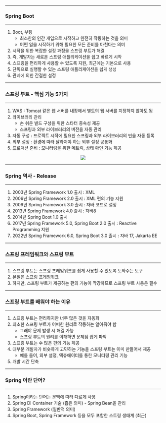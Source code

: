 -----
### Spring Boot
-----
1. Boot, 부팅
   - 최소한의 인간 개입으로 시작하고 완전히 작동하는 것을 의미
   - 어떤 일을 시작하기 위해 필요한 모든 준비를 마친다는 의미
2. 시작을 위한 복잡한 설정 과정을 스프링 부트가 해결
3. 즉, 개발자는 새로운 스프링 애플리케이션을 쉽고 빠르게 시작
4. 스프링을 편리하게 사용할 수 있도록 지원, 최근에는 기본으로 사용
5. 단독으로 실행할 수 있는 스프링 애플리케이션을 쉽게 생성
6. 관례에 의한 간결한 설정

-----
### 스프링 부트 - 핵심 기능 5가지
-----
1. WAS : Tomcat 같은 웹 서버를 내장해서 별도의 웹 서버를 지정하지 않아도 됨
2. 라이브러리 관리
   - 손 쉬운 빌드 구성을 위한 스타터 종속성 제공
   - 스프링과 외부 라이브러리의 버전을 자동 관리
3. 자동 구성 : 프로젝트 시작에 필요한 스프링과 외부 라이브러리의 빈을 자동 등록
4. 외부 설정 : 환경에 따라 달라져야 하는 외부 설정 공통화
5. 프로덕션 준비 : 모니터링을 위한 메트릭, 상태 확인 기능 제공

<div align="center">
<img src="https://github.com/user-attachments/assets/c3bea33c-3e95-4c22-8bc7-d39f267ffcb0">
</div>

-----
### Spring 역사 - Release
-----
1. 2003년 Spring Framework 1.0 출시 : XML
2. 2006년 Spring Framework 2.0 출시 : XML 편의 기능 지원
3. 2009년 Spring Framework 3.0 출시 : 자바 코드로 설정
4. 2013년 Spring Framework 4.0 출시 : 자바8
5. 2014년 Spring Boot 1.0 출시
6. 2017년 Spring Framework 5.0, Spring Boot 2.0 출시 : Reactive Programming 지원
7. 2022년 Spring Framework 6.0, Spring Boot 3.0 출시 : 자바 17, Jakarta EE

-----
### 스프링 프레임워크와 스프링 부트
-----
1. 스프링 부트는 스프링 프레임워크를 쉽게 사용할 수 있도록 도와주는 도구
2. 본질은 스프링 프레임워크
3. 하지만, 스프링 부트가 제공하는 편의 기능이 막강하므로 스프링 부트 사용은 필수

-----
### 스프링 부트를 배워야 하는 이유
-----
1. 스프링 부트는 편리하지만 너무 많은 것을 자동화
2. 최소한 스프링 부트가 어떠한 원리로 작동하는 알아둬야 함
   - 그래야 문제 발생 시 해결 가능
   - 스프링 부트의 원리를 이해하면 문제점 쉽게 파악
3. 스프링 부트는 수 많은 편의 기능 제공
4. 대부분 개발자가 비슷하게 고민하는 기능을 스프링 부트는 이미 만들어서 제공
   - 예를 들어, 외부 설정, 액츄에이터를 통한 모니터링 관리 기능
5. 개발 시간 단축

-----
### Spring 이란 단어?
-----
1. Spring이라는 단어는 문맥에 따라 다르게 사용
2. Spring DI Container 기술 (좁은 의미) - Spring Bean을 관리
3. Spring Framework (일반적 의미)
4. Spring Boot, Spring Framework 등을 모두 포함한 스트링 생태계 (최근)
